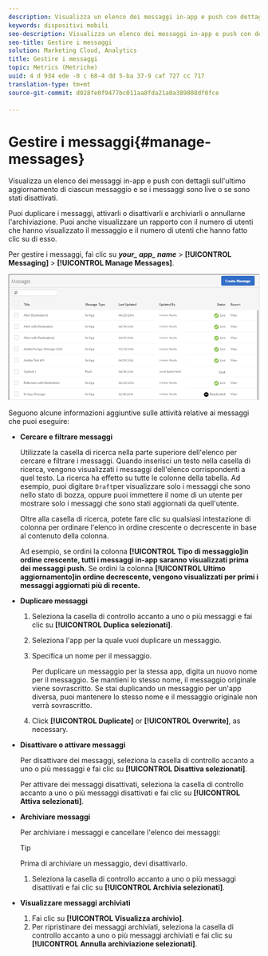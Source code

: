 ```yaml
---
description: Visualizza un elenco dei messaggi in-app e push con dettagli sull'ultimo aggiornamento e sullo stato (attivo o disattivato) di ciascuno.
keywords: dispositivi mobili
seo-description: Visualizza un elenco dei messaggi in-app e push con dettagli sull'ultimo aggiornamento e sullo stato (attivo o disattivato) di ciascuno.
seo-title: Gestire i messaggi
solution: Marketing Cloud, Analytics
title: Gestire i messaggi
topic: Metrics (Metriche)
uuid: 4 d 934 ede -0 c 68-4 dd 5-ba 37-9 caf 727 cc 717
translation-type: tm+mt
source-git-commit: d028fe0f9477bc011aa8fda21a0a389808df0fce

---
```



# Gestire i messaggi{#manage-messages}

Visualizza un elenco dei messaggi in-app e push con dettagli sull'ultimo aggiornamento di ciascun messaggio e se i messaggi sono live o se sono stati disattivati.

Puoi duplicare i messaggi, attivarli o disattivarli e archiviarli o annullarne l'archiviazione. Puoi anche visualizzare un rapporto con il numero di utenti che hanno visualizzato il messaggio e il numero di utenti che hanno fatto clic su di esso.

Per gestire i messaggi, fai clic su ***your_ app_ name*** &gt; **[!UICONTROL Messaging]** &gt; **[!UICONTROL Manage Messages]**.

![](assets/manage_messages.png)

Seguono alcune informazioni aggiuntive sulle attività relative ai messaggi che puoi eseguire:

* **Cercare e filtrare messaggi**

   Utilizzate la casella di ricerca nella parte superiore dell'elenco per cercare e filtrare i messaggi. Quando inserisci un testo nella casella di ricerca, vengono visualizzati i messaggi dell'elenco corrispondenti a quel testo. La ricerca ha effetto su tutte le colonne della tabella. Ad esempio, puoi digitare `Draft`per visualizzare solo i messaggi che sono nello stato di bozza, oppure puoi immettere il nome di un utente per mostrare solo i messaggi che sono stati aggiornati da quell'utente.

   Oltre alla casella di ricerca, potete fare clic su qualsiasi intestazione di colonna per ordinare l'elenco in ordine crescente o decrescente in base al contenuto della colonna.

   Ad esempio, se ordini la colonna **[!UICONTROL Tipo di messaggio]in ordine crescente, tutti i messaggi in-app saranno visualizzati prima dei messaggi push.** Se ordini la colonna **[!UICONTROL Ultimo aggiornamento]in ordine decrescente, vengono visualizzati per primi i messaggi aggiornati più di recente.**

* **Duplicare messaggi**

   1. Seleziona la casella di controllo accanto a uno o più messaggi e fai clic su **[!UICONTROL Duplica selezionati]**.
   1. Seleziona l'app per la quale vuoi duplicare un messaggio.
   1. Specifica un nome per il messaggio.

      Per duplicare un messaggio per la stessa app, digita un nuovo nome per il messaggio. Se mantieni lo stesso nome, il messaggio originale viene sovrascritto. Se stai duplicando un messaggio per un'app diversa, puoi mantenere lo stesso nome e il messaggio originale non verrà sovrascritto.

   1. Click **[!UICONTROL Duplicate]** or **[!UICONTROL Overwrite]**, as necessary.

* **Disattivare o attivare messaggi**

   Per disattivare dei messaggi, seleziona la casella di controllo accanto a uno o più messaggi e fai clic su **[!UICONTROL Disattiva selezionati]**.

   Per attivare dei messaggi disattivati, seleziona la casella di controllo accanto a uno o più messaggi disattivati e fai clic su **[!UICONTROL Attiva selezionati]**.

* **Archiviare messaggi**

   Per archiviare i messaggi e cancellare l'elenco dei messaggi:

   >[!TIP]
   >
   >Prima di archiviare un messaggio, devi disattivarlo.

   1. Seleziona la casella di controllo accanto a uno o più messaggi disattivati e fai clic su **[!UICONTROL Archivia selezionati]**.

* **Visualizzare messaggi archiviati**

   1. Fai clic su **[!UICONTROL Visualizza archivio]**.
   1. Per ripristinare dei messaggi archiviati, seleziona la casella di controllo accanto a uno o più messaggi archiviati e fai clic su **[!UICONTROL Annulla archiviazione selezionati]**.

